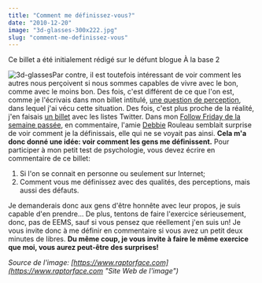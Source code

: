 ```yaml
---
title: "Comment me définissez-vous?"
date: "2010-12-20"
image: "3d-glasses-300x222.jpg"
slug: "comment-me-definissez-vous"
---
```


Ce billet a été initialement rédigé sur le défunt blogue À la base 2

![](images/3d-glasses-300x222.jpg "3d-glasses")Par contre, il est toutefois intéressant de voir comment les autres nous perçoivent si nous sommes capables de vivre avec le bon, comme avec le moins bon. Des fois, c'est différent de ce que l'on est, comme je l'écrivais dans mon billet intitulé, [une question de perception](https://fred.dev/une-question-de-perception/ "Une question de perception"), dans lequel j'ai vécu cette situation. Des fois, c'est plus proche de la réalité, j'en faisais [un billet](https://fred.dev/les-listes-twitter-ou-comment-les-autres-me-voient/ "Les listes Twitter ou comment les autres me voient") avec les listes Twitter. Dans mon [Follow Friday de la semaine passée](https://fred.dev/follow-friday-debbie-rouleau/ "Follow Friday – Debbie Rouleau"), en commentaire, l'amie [Debbie](http://sekhmetdesign.thegeekcartel.com/ "Site Web de Debbie Rouleau") Rouleau semblait surprise de voir comment je la définissais, elle qui ne se voyait pas ainsi. **Cela m'a donc donné une idée: voir comment les gens me définissent.** Pour participer à mon petit test de psychologie, vous devez écrire en commentaire de ce billet:

1. Si l'on se connait en personne ou seulement sur Internet;
2. Comment vous me définissez avec des qualités, des perceptions, mais aussi des défauts.

Je demanderais donc aux gens d'être honnête avec leur propos, je suis capable d'en prendre... De plus, tentons de faire l'exercice sérieusement, donc, pas de EEMS, sauf si vous pensez que réellement j'en suis un! Je vous invite donc à me définir en commentaire si vous avez un petit deux minutes de libres. **Du même coup, je vous invite à faire le même exercice que moi, vous aurez peut-être des surprises!**

_Source de l'image: [https://www.raptorface.com](https://www.raptorface.com "Site Web de l'image")_
